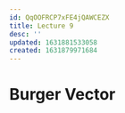 ```yaml
---
id: QqOOFRCP7xFE4jQAWCEZX
title: Lecture 9
desc: ''
updated: 1631881533058
created: 1631879971684
---
```


# Burger Vector
